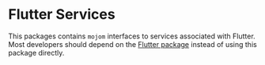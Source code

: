 Flutter Services
================

This packages contains `mojom` interfaces to services associated with Flutter. Most
developers should depend on the [Flutter package](http://docs.flutter.io/flutter/services/services-library.html)
instead of using this package directly.
